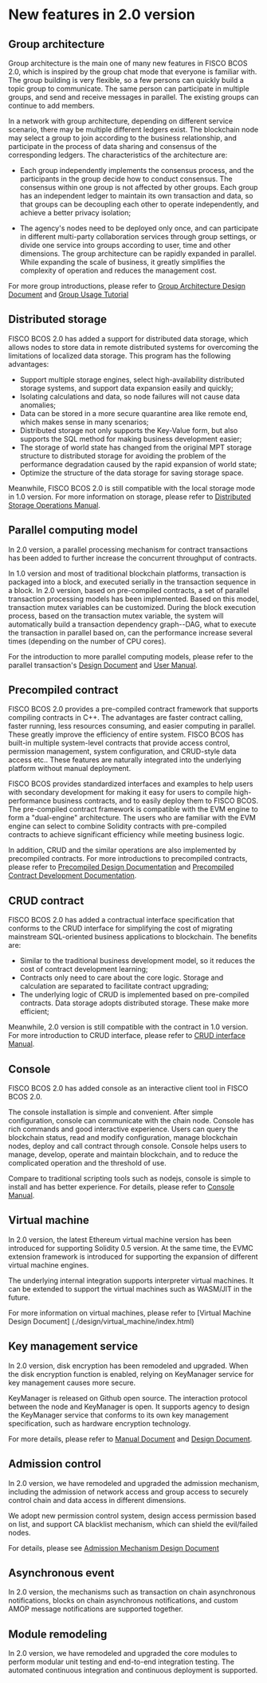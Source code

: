# New features in 2.0 version

## Group architecture

Group architecture is the main one of many new features in FISCO BCOS 2.0, which is inspired by the group chat mode that everyone is familiar with. The group building is very flexible, so a few persons can quickly build a topic group to communicate. The same person can participate in multiple groups, and send and receive messages in parallel. The existing groups can continue to add members.

In a network with group architecture, depending on different service scenario, there may be multiple different ledgers exist. The blockchain node may select a group to join according to the business relationship, and participate in the process of data sharing and consensus of the corresponding ledgers. The characteristics of the architecture are:

- Each group independently implements the consensus process, and the participants in the group decide how to conduct consensus. The consensus within one group is not affected by other groups. Each group has an independent ledger to maintain its own transaction and data, so that groups can be decoupling each other to operate independently, and achieve a better privacy isolation;

- The agency's nodes need to be deployed only once, and can participate in different multi-party collaboration services through group settings, or divide one service into groups according to user, time and other dimensions. The group architecture can be rapidly expanded in parallel. While expanding the scale of business, it greatly simplifies the  complexity of operation and reduces the management cost.

For more group introductions, please refer to [Group Architecture Design Document](./design/architecture/group.md) and [Group Usage Tutorial](./tutorial/group_use_cases.md)

## Distributed storage

FISCO BCOS 2.0 has added a support for distributed data storage, which allows nodes to store data in remote distributed systems for overcoming the limitations of localized data storage. This program has the following advantages:

- Support multiple storage engines, select high-availability distributed storage systems, and support data expansion easily and quickly;
- Isolating calculations and data, so node failures will not cause data anomalies;
- Data can be stored in a more secure quarantine area like remote end, which makes sense in many scenarios;
- Distributed storage not only supports the Key-Value form, but also supports the SQL method for making business development easier;
- The storage of world state has changed from the original MPT storage structure to distributed storage for avoiding the problem of the performance degradation caused by the rapid expansion of world state;
- Optimize the structure of the data storage for saving storage space.

Meanwhile, FISCO BCOS 2.0 is still compatible with the local storage mode in 1.0 version. For more information on storage, please refer to [Distributed Storage Operations Manual](./manual/distributed_storage.md).

## Parallel computing model

In 2.0 version, a parallel processing mechanism for contract transactions has been added to further increase the concurrent throughput of contracts.

In 1.0 version and most of traditional blockchain platforms, transaction is packaged into a block, and executed serially in the transaction sequence in a block.
In 2.0 version, based on pre-compiled contracts, a set of parallel transaction processing models has been implemented. Based on this model, transaction mutex variables can be customized.
During the block execution process, based on the transaction mutex variable, the system will automatically build a transaction dependency graph--DAG, what to execute the transaction in parallel based on, can the performance increase several times (depending on the number of CPU cores).

For the introduction to more parallel computing models, please refer to the parallel transaction's [Design Document](./Design/Parallel/dag.md) and [User Manual](./manual/transaction_parallel.md).

## Precompiled contract

FISCO BCOS 2.0 provides a pre-compiled contract framework that supports compiling contracts in C++. The advantages are faster contract calling, faster running, less resources consuming, and easier computing in parallel. These greatly improve the efficiency of entire system. FISCO BCOS has built-in multiple system-level contracts that provide access control, permission management, system configuration, and CRUD-style data access etc.. These features are naturally integrated into the underlying platform without manual deployment.

FISCO BCOS provides standardized interfaces and examples to help users with secondary development for making it easy for users to compile high-performance business contracts, and to easily deploy them to FISCO BCOS. The pre-compiled contract framework is compatible with the EVM engine to form a "dual-engine" architecture. The users who are familiar with the EVM engine can select to combine Solidity contracts with pre-compiled contracts to achieve significant efficiency while meeting business logic.

In addition, CRUD and the similar operations are also implemented by precompiled contracts. For more introductions to precompiled contracts, please refer to [Precompiled Design Documentation](./design/virtual_machine/precompiled.md) and [Precompiled Contract Development Documentation](./manual/smart_contract.html#id2).

## CRUD contract

FISCO BCOS 2.0 has added a contractual interface specification that conforms to the CRUD interface for simplifying the cost of migrating mainstream SQL-oriented business applications to blockchain. The benefits are:

- Similar to the traditional business development model, so it reduces the cost of contract development learning;
- Contracts only need to care about the core logic. Storage and calculation are separated to facilitate contract upgrading;
- The underlying logic of CRUD is implemented based on pre-compiled contracts. Data storage adopts distributed storage. These make more efficient;

Meanwhile, 2.0 version is still compatible with the contract in 1.0 version. For more introduction to CRUD interface, please refer to [CRUD interface Manual](./manual/smart_contract.html#crud).

## Console

FISCO BCOS 2.0 has added console as an interactive client tool in FISCO BCOS 2.0.

The console installation is simple and convenient. After simple configuration, console can communicate with the chain node. Console has rich commands and good interactive experience. Users can query the blockchain status, read and modify configuration, manage blockchain nodes, deploy and call contract through console. Console helps users to manage, develop, operate and maintain blockchain, and to reduce the complicated operation and the threshold of use.

Compare to traditional scripting tools such as nodejs, console is simple to install and has better experience. For details, please refer to [Console Manual](./manual/console.md).

## Virtual machine

In 2.0 version, the latest Ethereum virtual machine version has been introduced for supporting Solidity 0.5 version. At the same time, the EVMC extension framework is introduced for supporting the expansion of different virtual machine engines.

The underlying internal integration supports interpreter virtual machines. It can be extended to support the virtual machines such as WASM/JIT in the future.

For more information on virtual machines, please refer to [Virtual Machine Design Document] (./design/virtual_machine/index.html)


## Key management service

In 2.0 version, disk encryption has been remodeled and upgraded. When the disk encryption function is enabled, relying on KeyManager service for key management causes more secure.

KeyManager is released on Github open source. The interaction protocol between the node and KeyManager is open. It supports agency to design the KeyManager service that conforms to its own key management specification, such as hardware encryption technology. 

For more details, please refer to [Manual Document](./manual/storage_security.md) and [Design Document](./design/features/storage_security.md).

## Admission control

In 2.0 version, we have remodeled and upgraded the admission mechanism, including the admission of network access and group access to securely control chain and data access in different dimensions.

We adopt new permission control system, design access permission based on list, and support CA blacklist mechanism, which can shield the evil/failed nodes.

For details, please see [Admission Mechanism Design Document](./design/security_control/index.html)

## Asynchronous event

In 2.0 version, the mechanisms such as transaction on chain asynchronous notifications, blocks on chain asynchronous notifications, and custom AMOP message notifications are supported together.

## Module remodeling

In 2.0 version, we have remodeled and upgraded the core modules to perform modular unit testing and end-to-end integration testing. The automated continuous integration and continuous deployment is supported.

